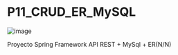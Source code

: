 # P11_CRUD_ER_MySQL
![image](https://user-images.githubusercontent.com/16636086/168676876-8cf4ee72-c4c9-4a9e-abae-18157739ae4b.png)

Proyecto Spring Framework API REST + MySql + ER(N/N) 
